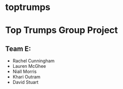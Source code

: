 # toptrumps
# Top Trumps Group Project

## Team E:
  * Rachel Cunningham  
  * Lauren McGhee  
  * Niall Morris  
  * Khari Outram
  * David Stuart  
